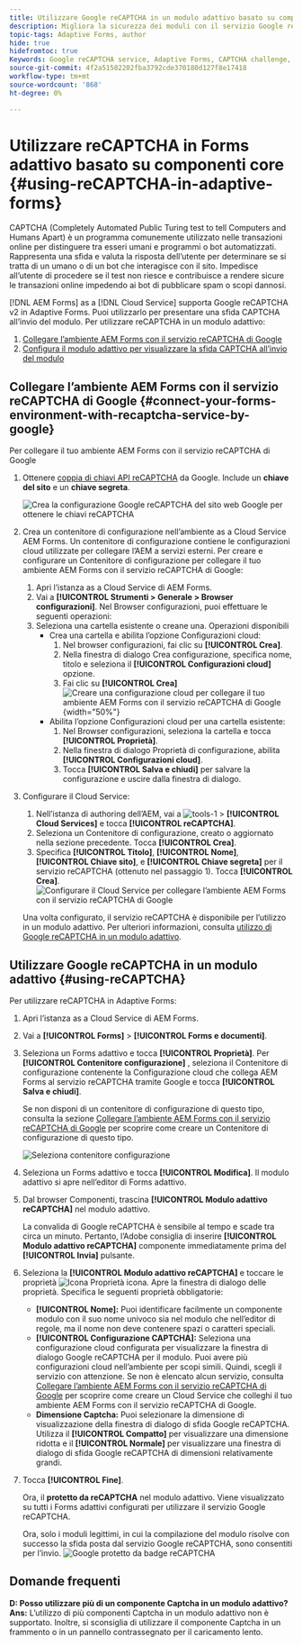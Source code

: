 ```yaml
---
title: Utilizzare Google reCAPTCHA in un modulo adattivo basato su componenti core
description: Migliora la sicurezza dei moduli con il servizio Google reCAPTCHA. Guida passo passo all'interno!
topic-tags: Adaptive Forms, author
hide: true
hidefromtoc: true
Keywords: Google reCAPTCHA service, Adaptive Forms, CAPTCHA challenge, Bot prevention, Core Components, Form submission security, Form spam prevention
source-git-commit: 4f2a51502202fba3792cde370180d127f8e17418
workflow-type: tm+mt
source-wordcount: '868'
ht-degree: 0%

---
```


# Utilizzare reCAPTCHA in Forms adattivo basato su componenti core {#using-reCAPTCHA-in-adaptive-forms}

CAPTCHA (Completely Automated Public Turing test to tell Computers and Humans Apart) è un programma comunemente utilizzato nelle transazioni online per distinguere tra esseri umani e programmi o bot automatizzati. Rappresenta una sfida e valuta la risposta dell’utente per determinare se si tratta di un umano o di un bot che interagisce con il sito. Impedisce all’utente di procedere se il test non riesce e contribuisce a rendere sicure le transazioni online impedendo ai bot di pubblicare spam o scopi dannosi.

[!DNL AEM Forms] as a [!DNL Cloud Service] supporta Google reCAPTCHA v2 in Adaptive Forms. Puoi utilizzarlo per presentare una sfida CAPTCHA all’invio del modulo. Per utilizzare reCAPTCHA in un modulo adattivo:

1. [Collegare l’ambiente AEM Forms con il servizio reCAPTCHA di Google](#connect-your-forms-environment-with-recaptcha-service-by-google)
1. [Configura il modulo adattivo per visualizzare la sfida CAPTCHA all’invio del modulo](#using-reCAPTCHA)

## Collegare l’ambiente AEM Forms con il servizio reCAPTCHA di Google {#connect-your-forms-environment-with-recaptcha-service-by-google}

Per collegare il tuo ambiente AEM Forms con il servizio reCAPTCHA di Google

1. Ottenere [coppia di chiavi API reCAPTCHA](https://www.google.com/recaptcha/admin) da Google. Include un **chiave del sito** e un **chiave segreta**.

   ![Crea la configurazione Google reCAPTCHA del sito web Google per ottenere le chiavi reCAPTCHA](/help/forms/assets/google-captcha.gif)
1. Crea un contenitore di configurazione nell’ambiente as a Cloud Service AEM Forms. Un contenitore di configurazione contiene le configurazioni cloud utilizzate per collegare l’AEM a servizi esterni. Per creare e configurare un Contenitore di configurazione per collegare il tuo ambiente AEM Forms con il servizio reCAPTCHA di Google:
   1. Apri l’istanza as a Cloud Service di AEM Forms.
   1. Vai a **[!UICONTROL Strumenti > Generale > Browser configurazioni]**. Nel Browser configurazioni, puoi effettuare le seguenti operazioni:
   1. Seleziona una cartella esistente o creane una. Operazioni disponibili
      * Crea una cartella e abilita l’opzione Configurazioni cloud:
         1. Nel browser configurazioni, fai clic su **[!UICONTROL Crea]**.
         1. Nella finestra di dialogo Crea configurazione, specifica nome, titolo e seleziona il **[!UICONTROL Configurazioni cloud]** opzione.
         1. Fai clic su **[!UICONTROL Crea]**
            ![Creare una configurazione cloud per collegare il tuo ambiente AEM Forms con il servizio reCAPTCHA di Google](/help/forms/assets/create-configuration.png){width="50%"}
      * Abilita l’opzione Configurazioni cloud per una cartella esistente:
         1. Nel Browser configurazioni, seleziona la cartella e tocca **[!UICONTROL Proprietà]**.
         1. Nella finestra di dialogo Proprietà di configurazione, abilita **[!UICONTROL Configurazioni cloud]**.
         1. Tocca **[!UICONTROL Salva e chiudi]** per salvare la configurazione e uscire dalla finestra di dialogo.

1. Configurare il Cloud Service:
   1. Nell’istanza di authoring dell’AEM, vai a ![tools-1](assets/tools-1.png) > **[!UICONTROL Cloud Services]** e tocca **[!UICONTROL reCAPTCHA]**.
   1. Seleziona un Contenitore di configurazione, creato o aggiornato nella sezione precedente. Tocca **[!UICONTROL Crea]**.
   1. Specifica **[!UICONTROL Titolo]**, **[!UICONTROL Nome]**, **[!UICONTROL Chiave sito]**, e **[!UICONTROL Chiave segreta]** per il servizio reCAPTCHA (ottenuto nel passaggio 1). Tocca **[!UICONTROL Crea]**.
      ![Configurare il Cloud Service per collegare l’ambiente AEM Forms con il servizio reCAPTCHA di Google](/help/forms/assets/captcha-configuration.gif)

   Una volta configurato, il servizio reCAPTCHA è disponibile per l’utilizzo in un modulo adattivo. Per ulteriori informazioni, consulta [utilizzo di Google reCAPTCHA in un modulo adattivo](#using-reCAPTCHA).


## Utilizzare Google reCAPTCHA in un modulo adattivo {#using-reCAPTCHA}

Per utilizzare reCAPTCHA in Adaptive Forms:

1. Apri l’istanza as a Cloud Service di AEM Forms.
1. Vai a **[!UICONTROL Forms]** > **[!UICONTROL Forms e documenti]**.
1. Seleziona un Forms adattivo e tocca **[!UICONTROL Proprietà]**. Per **[!UICONTROL Contenitore configurazione]** , seleziona il Contenitore di configurazione contenente la Configurazione cloud che collega AEM Forms al servizio reCAPTCHA tramite Google e tocca **[!UICONTROL Salva e chiudi]**.

   Se non disponi di un contenitore di configurazione di questo tipo, consulta la sezione [Collegare l’ambiente AEM Forms con il servizio reCAPTCHA di Google](#connect-your-forms-environment-with-recaptcha-service-by-google) per scoprire come creare un Contenitore di configurazione di questo tipo.

   ![Seleziona contenitore configurazione](/help/forms/assets/captcha-properties.png)
1. Seleziona un Forms adattivo e tocca **[!UICONTROL Modifica]**. Il modulo adattivo si apre nell’editor di Forms adattivo.
1. Dal browser Componenti, trascina **[!UICONTROL Modulo adattivo reCAPTCHA]** nel modulo adattivo.

   La convalida di Google reCAPTCHA è sensibile al tempo e scade tra circa un minuto. Pertanto, l’Adobe consiglia di inserire **[!UICONTROL Modulo adattivo reCAPTCHA]** componente immediatamente prima del **[!UICONTROL Invia]** pulsante.

1. Seleziona la **[!UICONTROL Modulo adattivo reCAPTCHA]** e toccare le proprietà ![Icona Proprietà](assets/configure-icon.svg) icona. Apre la finestra di dialogo delle proprietà. Specifica le seguenti proprietà obbligatorie:
   * **[!UICONTROL Nome]:** Puoi identificare facilmente un componente modulo con il suo nome univoco sia nel modulo che nell’editor di regole, ma il nome non deve contenere spazi o caratteri speciali.
   * **[!UICONTROL Configurazione CAPTCHA]:** Seleziona una configurazione cloud configurata per visualizzare la finestra di dialogo Google reCAPTCHA per il modulo. Puoi avere più configurazioni cloud nell’ambiente per scopi simili. Quindi, scegli il servizio con attenzione. Se non è elencato alcun servizio, consulta [Collegare l’ambiente AEM Forms con il servizio reCAPTCHA di Google](#connect-your-forms-environment-with-recaptcha-service-by-google) per scoprire come creare un Cloud Service che colleghi il tuo ambiente AEM Forms con il servizio reCAPTCHA di Google.
   * **Dimensione Captcha:** Puoi selezionare la dimensione di visualizzazione della finestra di dialogo di sfida Google reCAPTCHA. Utilizza il **[!UICONTROL Compatto]** per visualizzare una dimensione ridotta e il **[!UICONTROL Normale]** per visualizzare una finestra di dialogo di sfida Google reCAPTCHA di dimensioni relativamente grandi.

1. Tocca **[!UICONTROL Fine]**.

   Ora, il **protetto da reCAPTCHA** nel modulo adattivo. Viene visualizzato su tutti i Forms adattivi configurati per utilizzare il servizio Google reCAPTCHA.

   Ora, solo i moduli legittimi, in cui la compilazione del modulo risolve con successo la sfida posta dal servizio Google reCAPTCHA, sono consentiti per l’invio.
   ![Google protetto da badge reCAPTCHA](/help/forms/assets/google-recaptcha-v2.png)

<!--
### Show or hide CAPTCHA component based on rules {#show-hide-captcha}

You can select to show or hide the CAPTCHA component based on rules that you apply on a component in an Adaptive Form. Tap the component, select ![edit rules](assets/edit-rules-icon.svg), and tap **[!UICONTROL Create]** to create a rule. For more information on creating rules, see [Rule Editor](rule-editor.md).

For example, the CAPTCHA component must display in an Adaptive Form only if the Currency Value field in the form has a value of more than 25000.

Tap the **[!UICONTROL Currency Value]** field in the form and create the following rules:

![Show or hide rules](assets/rules-show-hide-captcha.png)

   >[!NOTE]
   >
   > When you select a reCAPTCHA v2 configuration and the size is set to [!UICONTROL Invisible], the show/hide option remains disabled.

   -->

## Domande frequenti

**D: Posso utilizzare più di un componente Captcha in un modulo adattivo?**
**Ans:** L’utilizzo di più componenti Captcha in un modulo adattivo non è supportato. Inoltre, si sconsiglia di utilizzare il componente Captcha in un frammento o in un pannello contrassegnato per il caricamento lento.

